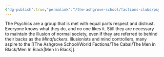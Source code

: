 ```yaml
---
{"dg-publish":true,"permalink":"/the-ashgrove-school/factions-clubs/psychics/"}
---
```


The Psychics are a group that is met with equal parts respect and distrust. Everyone knows what they do, and no one likes it. Still they are necessary to maintain the illusion of normal society, even if they are referred to behind their backs as the *Mindfuckers*. Illusionists and mind controllers, many aspire to the [[The Ashgrove School/World Factions/The Cabal/The Men in Black/Men In Black\|Men In Black]].

